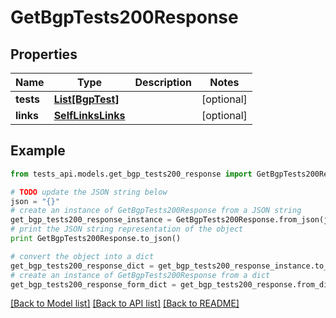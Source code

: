 # GetBgpTests200Response


## Properties
Name | Type | Description | Notes
------------ | ------------- | ------------- | -------------
**tests** | [**List[BgpTest]**](BgpTest.md) |  | [optional] 
**links** | [**SelfLinksLinks**](SelfLinksLinks.md) |  | [optional] 

## Example

```python
from tests_api.models.get_bgp_tests200_response import GetBgpTests200Response

# TODO update the JSON string below
json = "{}"
# create an instance of GetBgpTests200Response from a JSON string
get_bgp_tests200_response_instance = GetBgpTests200Response.from_json(json)
# print the JSON string representation of the object
print GetBgpTests200Response.to_json()

# convert the object into a dict
get_bgp_tests200_response_dict = get_bgp_tests200_response_instance.to_dict()
# create an instance of GetBgpTests200Response from a dict
get_bgp_tests200_response_form_dict = get_bgp_tests200_response.from_dict(get_bgp_tests200_response_dict)
```
[[Back to Model list]](../README.md#documentation-for-models) [[Back to API list]](../README.md#documentation-for-api-endpoints) [[Back to README]](../README.md)


